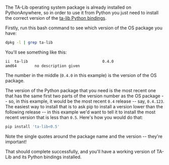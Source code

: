 <!--
.. title: Installing TA-Lib on PythonAnywhere
.. slug: TaLib
.. date: 2025-03-13 16:00:00 UTC
.. tags:
.. category:
.. link:
.. description:
.. type: text
-->

The TA-Lib operating system package is already installed on PythonAnywhere, so
in order to use it from Python you just need to install the correct version of
the [ta-lib Python bindings](https://pypi.org/project/ta-lib/).

Firstly, run this bash command to see which version of the OS package you have:

```bash
dpkg -l | grep ta-lib
```

You'll see something like this:

```
ii  ta-lib                                 0.4.0                                         amd64        no description given
```

The number in the middle (`0.4.0` in this example) is the version of the OS
package.

The version of the Python package that you need is the most recent one that has
the same first two parts of the version number as the OS package -- so, in this
example, it would be the most recent `0.4` release -- say, `0.4.123`.  The easiest
way to install that is to ask pip to install a version lower than the following
release -- in this example we'd want to tell it to  install the most recent
version that is less than `0.5`.  Here's how you would do that:

```bash
pip install 'ta-lib<0.5'
```

Note the single quotes around the package name and the version -- they're important!

That should complete successfully, and you'll have a working version of TA-Lib
and its Python bindings installed.


